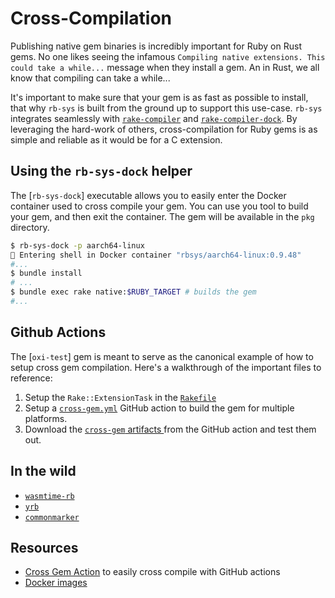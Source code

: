 # Cross-Compilation

Publishing native gem binaries is incredibly important for Ruby on Rust gems. No one likes seeing the infamous
`Compiling native extensions. This could take a while...` message when they install a gem. An in Rust, we all know that
compiling can take a while...

It's important to make sure that your gem is as fast as possible to install, that why `rb-sys` is built from the ground
up to support this use-case. `rb-sys` integrates seamlessly with
[`rake-compiler`](https://github.com/rake-compiler/rake-compiler) and
[`rake-compiler-dock`](https://github.com/rake-compiler/rake-compiler). By leveraging the hard-work of others,
cross-compilation for Ruby gems is as simple and reliable as it would be for a C extension.

## Using the `rb-sys-dock` helper

The [`rb-sys-dock`] executable allows you to easily enter the Docker container used to cross compile your gem. You can
use you tool to build your gem, and then exit the container. The gem will be available in the `pkg` directory.

```bash
$ rb-sys-dock -p aarch64-linux
🐳 Entering shell in Docker container "rbsys/aarch64-linux:0.9.48"
#...
$ bundle install
# ...
$ bundle exec rake native:$RUBY_TARGET # builds the gem
#...
```

## Github Actions

The [`oxi-test`] gem is meant to serve as the canonical example of how to setup cross gem compilation. Here's a
walkthrough of the important files to reference:

1. Setup the `Rake::ExtensionTask` in the [`Rakefile`](https://github.com/oxidize-rb/oxi-test/blob/main/Rakefile)
2. Setup a [`cross-gem.yml`](https://github.com/oxidize-rb/oxi-test/blob/main/.github/workflows/cross-gem.yml) GitHub
   action to build the gem for multiple platforms.
3. Download the [`cross-gem` artifacts ](https://github.com/oxidize-rb/oxi-test/actions/runs/3348359067) from the GitHub
   action and test them out.

## In the wild

- [`wasmtime-rb`](https://github.com/bytecodealliance/wasmtime-rb)
- [`yrb`](https://github.com/y-crdt/yrb)
- [`commonmarker`](https://github.com/gjtorikian/commonmarker)

## Resources

- [Cross Gem Action](https://github.com/oxidize-rb/cross-gem-action) to easily cross compile with GitHub actions
- [Docker images](https://index.docker.io/u/rbsys)
